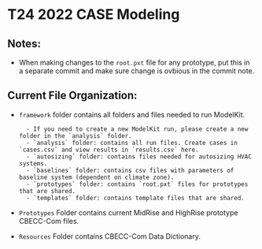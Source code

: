 # T24 2022 CASE Modeling

## Notes: 

- When making changes to the `root.pxt` file for any prototype, put this in a separate commit and make sure change is ovbious in the commit note. 

## Current File Organization: 

- `framework` folder contains all folders and files needed to run ModelKit. 

        - If you need to create a new ModelKit run, please create a new folder in the `analysis` folder. 
        - `analysis` folder: contains all run files. Create cases in `cases.csv` and view results in `results.csv` here. 
        - `autosizing` folder: contains files needed for autosizing HVAC systems. 
        - `baselines` folder: contains csv files with parameters of baseline system (dependent on climate zone). 
        - `prototypes` folder: contains `root.pxt` files for prototypes that are shared. 
        - `templates` folder: contains template files that are shared. 
        
- `Prototypes` Folder contains current MidRise and HighRise prototype CBECC-Com files. 

- `Resources` Folder contains CBECC-Com Data Dictionary. 

